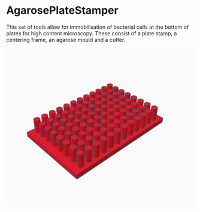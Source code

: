 # AgarosePlateStamper
This set of tools allow for immobilisation of bacterial cells at the bottom of plates for high content microscopy. These consist of a plate stamp, a centering frame, an agarose mould and a cutter.

![Stamp](https://github.com/JamesWGrimshaw/AgarosePlateStamper/blob/main/Images/StampOnly.PNG "Stamp")